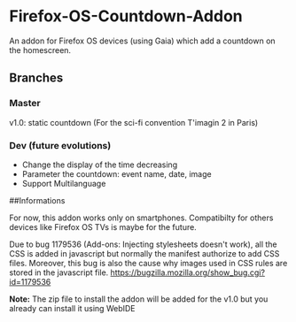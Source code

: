 # Firefox-OS-Countdown-Addon
An addon for Firefox OS devices (using Gaia) which add a countdown on the homescreen.

## Branches

### Master
v1.0: static countdown (For the sci-fi convention T'imagin 2 in Paris)

### Dev (future evolutions)
- Change the display of the time decreasing
- Parameter the countdown: event name, date, image
- Support Multilanguage

##Informations

For now, this addon works only on smartphones. Compatibilty for others devices like Firefox OS TVs is maybe for the future.

Due to bug 1179536 (Add-ons: Injecting stylesheets doesn't work), all the CSS is added in javascript but normally the manifest authorize to add CSS files. Moreover, this bug is also the cause why images used in CSS rules are stored in the javascript file.
https://bugzilla.mozilla.org/show_bug.cgi?id=1179536

**Note:** The zip file to install the addon will be added for the v1.0 but you already can install it using WebIDE
